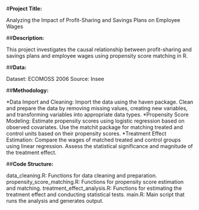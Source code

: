 #__Project Title:__ 

Analyzing the Impact of Profit-Sharing and Savings Plans on Employee Wages

##__Description:__

This project investigates the causal relationship between profit-sharing and savings plans and employee wages using propensity score matching in R.

##__Data:__

Dataset: ECOMOSS 2006
Source: Insee

##__Methodology:__

*Data Import and Cleaning:
  Import the data using the haven package.
  Clean and prepare the data by removing missing values, creating new variables, and transforming variables into appropriate data types.
*Propensity Score Modeling:
  Estimate propensity scores using logistic regression based on observed covariates.
  Use the matchit package for matching treated and control units based on their propensity scores.
*Treatment Effect Estimation:
  Compare the wages of matched treated and control groups using linear regression.
  Assess the statistical significance and magnitude of the treatment effect.

##__Code Structure:__

data_cleaning.R: Functions for data cleaning and preparation.
propensity_score_matching.R: Functions for propensity score estimation and matching.
treatment_effect_analysis.R: Functions for estimating the treatment effect and conducting statistical tests.
main.R: Main script that runs the analysis and generates output.
